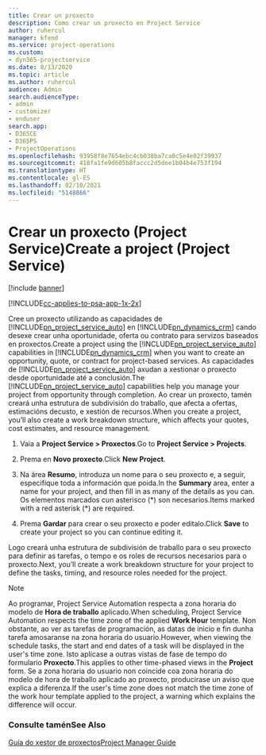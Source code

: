 ```yaml
---
title: Crear un proxecto
description: Como crear un proxecto en Project Service
author: ruhercul
manager: kfend
ms.service: project-operations
ms.custom:
- dyn365-projectservice
ms.date: 8/13/2020
ms.topic: article
ms.author: ruhercul
audience: Admin
search.audienceType:
- admin
- customizer
- enduser
search.app:
- D365CE
- D365PS
- ProjectOperations
ms.openlocfilehash: 93958f8e7654ebc4cb038ba7ca0c5e4e02f39937
ms.sourcegitcommit: 418fa1fe9d605b8faccc2d5dee1b04b4e753f194
ms.translationtype: HT
ms.contentlocale: gl-ES
ms.lasthandoff: 02/10/2021
ms.locfileid: "5148866"
---
```

# <a name="create-a-project-project-service"></a><span data-ttu-id="6a65f-103">Crear un proxecto (Project Service)</span><span class="sxs-lookup"><span data-stu-id="6a65f-103">Create a project (Project Service)</span></span>

[!include [banner](../includes/psa-now-project-operations.md)]

[!INCLUDE[cc-applies-to-psa-app-1x-2x](../includes/cc-applies-to-psa-app-1x-2x.md)]

<span data-ttu-id="6a65f-104">Cree un proxecto utilizando as capacidades de [!INCLUDE[pn_project_service_auto](../includes/pn-project-service-auto.md)] en [!INCLUDE[pn_dynamics_crm](../includes/pn-dynamics-crm.md)] cando desexe crear unha oportunidade, oferta ou contrato para servizos baseados en proxectos.</span><span class="sxs-lookup"><span data-stu-id="6a65f-104">Create a project using the [!INCLUDE[pn_project_service_auto](../includes/pn-project-service-auto.md)] capabilities in [!INCLUDE[pn_dynamics_crm](../includes/pn-dynamics-crm.md)] when you want to create an opportunity, quote, or contract for project-based services.</span></span> <span data-ttu-id="6a65f-105">As capacidades de [!INCLUDE[pn_project_service_auto](../includes/pn-project-service-auto.md)] axudan a xestionar o proxecto desde oportunidade até a conclusión.</span><span class="sxs-lookup"><span data-stu-id="6a65f-105">The [!INCLUDE[pn_project_service_auto](../includes/pn-project-service-auto.md)] capabilities help you manage your project from opportunity through completion.</span></span> <span data-ttu-id="6a65f-106">Ao crear un proxecto, tamén creará unha estrutura de subdivisión do traballo, que afecta a ofertas, estimacións decusto, e xestión de recursos.</span><span class="sxs-lookup"><span data-stu-id="6a65f-106">When you create a project, you’ll also create a work breakdown structure, which affects your quotes, cost estimates, and resource management.</span></span>  
  
1.  <span data-ttu-id="6a65f-107">Vaia a **Project Service > Proxectos**.</span><span class="sxs-lookup"><span data-stu-id="6a65f-107">Go to **Project Service > Projects**.</span></span>  
  
2.  <span data-ttu-id="6a65f-108">Prema en **Novo proxecto**.</span><span class="sxs-lookup"><span data-stu-id="6a65f-108">Click **New Project**.</span></span>  
  
3.  <span data-ttu-id="6a65f-109">Na área **Resumo**, introduza un nome para o seu proxecto e, a seguir, especifique toda a información que poida.</span><span class="sxs-lookup"><span data-stu-id="6a65f-109">In the **Summary** area, enter a name for your project, and then fill in as many of the details as you can.</span></span> <span data-ttu-id="6a65f-110">Os elementos marcados cun asterisco (\*) son necesarios.</span><span class="sxs-lookup"><span data-stu-id="6a65f-110">Items marked with a red asterisk (\*) are required.</span></span>  
  
4.  <span data-ttu-id="6a65f-111">Prema **Gardar** para crear o seu proxecto e poder editalo.</span><span class="sxs-lookup"><span data-stu-id="6a65f-111">Click **Save** to create your project so you can continue editing it.</span></span>  
  
<span data-ttu-id="6a65f-112">Logo creará unha estrutura de subdivisión de traballo para o seu proxecto para definir as tarefas, o tempo e os roles de recursos necesarios para o proxecto.</span><span class="sxs-lookup"><span data-stu-id="6a65f-112">Next, you’ll create a work breakdown structure for your project to define the tasks, timing, and resource roles needed for the project.</span></span>  

> [!NOTE]
> <span data-ttu-id="6a65f-113">Ao programar, Project Service Automation respecta a zona horaria do modelo de **Hora de traballo** aplicado.</span><span class="sxs-lookup"><span data-stu-id="6a65f-113">When scheduling, Project Service Automation respects the time zone of the applied **Work Hour** template.</span></span> <span data-ttu-id="6a65f-114">Non obstante, ao ver as tarefas de programación, as datas de inicio e fin dunha tarefa amosaranse na zona horaria do usuario.</span><span class="sxs-lookup"><span data-stu-id="6a65f-114">However, when viewing the schedule tasks, the start and end dates of a task will be displayed in the user's time zone.</span></span> <span data-ttu-id="6a65f-115">Isto aplícase a outras vistas de fase de tempo do formulario **Proxecto**.</span><span class="sxs-lookup"><span data-stu-id="6a65f-115">This applies to other time-phased views in the **Project** form.</span></span> <span data-ttu-id="6a65f-116">Se a zona horaria do usuario non coincide coa zona horaria do modelo de hora de traballo aplicado ao proxecto, producirase un aviso que explica a diferenza.</span><span class="sxs-lookup"><span data-stu-id="6a65f-116">If the user's time zone does not match the time zone of the work hour template applied to the project, a warning which explains the difference will occur.</span></span> 
  
### <a name="see-also"></a><span data-ttu-id="6a65f-117">Consulte tamén</span><span class="sxs-lookup"><span data-stu-id="6a65f-117">See Also</span></span>  
 [<span data-ttu-id="6a65f-118">Guía do xestor de proxectos</span><span class="sxs-lookup"><span data-stu-id="6a65f-118">Project Manager Guide</span></span>](../psa/project-manager-guide.md)
